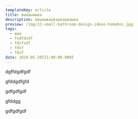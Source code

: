 ```yaml
---
templateKey: article
title: выавыаыва
description: авыаываываываываыва
preview: /img/12-small-bathroom-design-ideas-homebnc.jpg
tags:
  - выа
  - fsdfdsdf
  - fdsfsdf
  - fdsf
  - fdsf
date: 2019-05-28T21:00:00.000Z
---
```

dgffdgdfgdf

gfddgdfgfd

gdfgdfgdf

gfddgg

gdfgdfgdf
